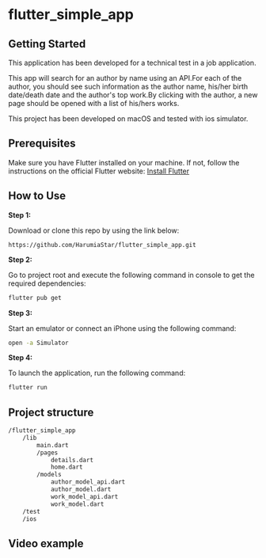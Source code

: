 # flutter_simple_app

## Getting Started

This application has been developed for a technical test in a job application.

This app will search for an author by name using an API.For each of the author, you should see such information as the author name, his/her birth date/death date and the author's top work.By clicking with the author, a new page should be opened with a list of his/hers works.  

This project has been developed on macOS and tested with ios simulator.

## Prerequisites

Make sure you have Flutter installed on your machine. If not, follow the instructions on the official Flutter website: [Install Flutter](https://flutter.dev/docs/get-started/install)

## How to Use 

**Step 1:**

Download or clone this repo by using the link below:

```
https://github.com/HarumiaStar/flutter_simple_app.git
```

**Step 2:**

Go to project root and execute the following command in console to get the required dependencies: 

```bash
flutter pub get 
```

**Step 3:**

Start an emulator or connect an iPhone using the following command:

```bash
open -a Simulator
```

**Step 4:**

To launch the application, run the following command:

```bash
flutter run
```

## Project structure

```bash
/flutter_simple_app
    /lib
        main.dart
        /pages
            details.dart
            home.dart
        /models
            author_model_api.dart
            author_model.dart
            work_model_api.dart
            work_model.dart
    /test
    /ios
```

## Video example

